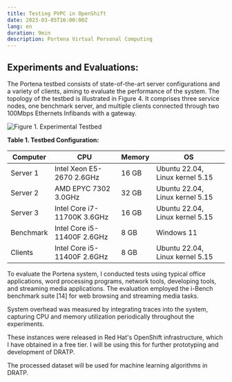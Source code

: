 ```yaml
---
title: Testing PVPC in OpenShift
date: 2023-03-05T16:00:00Z
lang: en
duration: 9min
description: Portena Virtual Personal Computing
---
```


## Experiments and Evaluations:

The Portena testbed consists of state-of-the-art server configurations and a variety of clients, aiming to evaluate the performance of the system. The topology of the testbed is illustrated in Figure 4. It comprises three service nodes, one benchmark server, and multiple clients connected through two 100Mbps Ethernets Infibands with a gateway.

![Figure 1. Experimental Testbed](https://media.discordapp.net/attachments/971299427715272734/1116730690014709148/testbed.png?width=589&height=327)

**Table 1. Testbed Configuration:**

|  Computer |          CPU                |     Memory     |   OS                                            |
|-----------|----------------------------|----------------|------------------------------------------------|
| Server 1  | Intel Xeon E5-2670 2.6GHz  |      16 GB     | Ubuntu 22.04, Linux kernel 5.15                |
| Server 2  | AMD EPYC 7302 3.0GHz       |      32 GB     | Ubuntu 22.04, Linux kernel 5.15                |
| Server 3  | Intel Core i7-11700K 3.6GHz |      16 GB     | Ubuntu 22.04, Linux kernel 5.15                |
| Benchmark | Intel Core i5-11400F 2.6GHz |       8 GB     | Windows 11                                     |
| Clients   | Intel Core i5-11400F 2.6GHz |       8 GB     | Ubuntu 22.04, Linux kernel 5.15                |

To evaluate the Portena system, I conducted tests using typical office applications, word processing programs, network tools, developing tools, and streaming media applications. The evaluation employed the i-Bench benchmark suite [14] for web browsing and streaming media tasks.

System overhead was measured by integrating traces into the system, capturing CPU and memory utilization periodically throughout the experiments.

These instances were released in Red Hat's OpenShift infrastructure, which I have obtained in a free tier. I will be using this for further prototyping and development of DRATP.

The processed dataset will be used for machine learning algorithms in DRATP.

